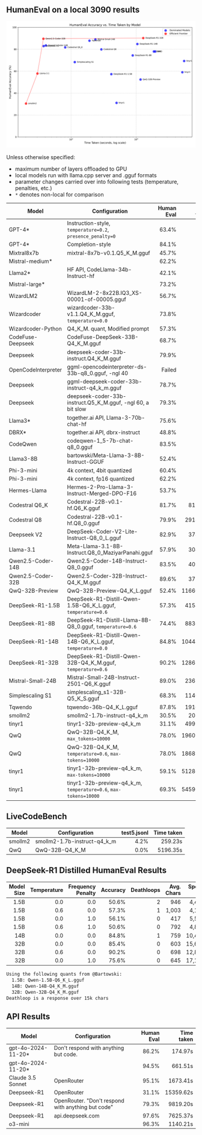 ## HumanEval on a local 3090 results

<img src="human_eval_scatter.png">

Unless otherwise specified:
- maximum number of layers offloaded to GPU
- local models run with llama.cpp server and .gguf formats
- parameter changes carried over into following tests (temperature, penalties, etc.)
- `*` denotes non-local for comparison

| Model               | Configuration                                                    |  Human Eval | Time taken |
|---------------------|----------------------------------------------------------------  | -----------:|-----------:|
| GPT-4*              | Instruction-style, `temperature=0.2`, `presence_penalty=0`       |      63.4%  |            |
| GPT-4*              | Completion-style                                                 |      84.1%  |            |
| Mixtral8x7b         | mixtral-8x7b-v0.1.Q5_K_M.gguf                                    |      45.7%  |            |
| Mistral-medium*     |                                                                  |      62.2%  |            |
| Llama2*             | HF API, CodeLlama-34b-Instruct-hf                                |      42.1%  |            |
| Mistral-large*      |                                                                  |      73.2%  |            |
| WizardLM2           | WizardLM-2-8x22B.IQ3_XS-00001-of-00005.gguf                      |      56.7%  |            |
| Wizardcoder         | wizardcoder-33b-v1.1.Q4_K_M.gguf, `temperature=0.0`              |      73.8%  |            |
| Wizardcoder-Python  | Q4_K_M. quant, Modified prompt                                   |      57.3%  |            |
| CodeFuse-Deepseek   | CodeFuse-DeepSeek-33B-Q4_K_M.gguf                                |      68.7%  |            |
| Deepseek            | deepseek-coder-33b-instruct.Q4_K_M.gguf                          |      79.9%  |            |
| OpenCodeInterpreter | ggml-opencodeinterpreter-ds-33b-q8_0.gguf, -ngl 40               |     Failed  |            |
| Deepseek            | ggml-deepseek-coder-33b-instruct-q4_k_m.gguf                     |      78.7%  |            |
| Deepseek            | deepseek-coder-33b-instruct.Q5_K_M.gguf, -ngl 60, a bit slow     |      79.3%  |            |
| Llama3*             | together.ai API, Llama-3-70b-chat-hf                             |      75.6%  |            |
| DBRX*               | together.ai API, dbrx-instruct                                   |      48.8%  |            |
| CodeQwen            | codeqwen-1_5-7b-chat-q8_0.gguf                                   |      83.5%  |            |
| Llama3-8B           | bartowski/Meta-Llama-3-8B-Instruct-GGUF                          |      52.4%  |            |
| Phi-3-mini          | 4k context, 4bit quantized                                       |      60.4%  |            |
| Phi-3-mini          | 4k context, fp16 quantized                                       |      62.2%  |            |
| Hermes-Llama        | Hermes-2-Pro-Llama-3-Instruct-Merged-DPO-F16                     |      53.7%  |            |
| Codestral Q6_K      | Codestral-22B-v0.1-hf.Q6_K.gguf                                  |      81.7%  |    812.53s |
| Codestral Q8        | Codestral-22B-v0.1-hf.Q8_0.gguf                                  |      79.9%  |   2918.51s |
| Deepseek V2         | DeepSeek-Coder-V2-Lite-Instruct-Q8_0_L.gguf                      |      82.9%  |    378.86s |
| Llama-3.1           | Meta-Llama-3.1-8B-Instruct.Q8_0_MaziyarPanahi.gguf               |      57.9%  |    304.09s |
| Qwen2.5-Coder-14B   | Qwen2.5-Coder-14B-Instruct-Q8_0.gguf                             |      83.5%  |    409.90s |
| Qwen2.5-Coder-32B   | Qwen2.5-Coder-32B-Instruct-Q4_K_M.gguf                           |      89.6%  |    375.33s |
| QwQ-32B-Preview     | QwQ-32B-Preview-Q4_K_L.gguf                                      |      52.4%  |  11660.46s |
| DeepSeek-R1-1.5B    | DeepSeek-R1-Distill-Qwen-1.5B-Q6_K_L.gguf, `temperature=0.6`     |      57.3%  |   4154.71s |
| DeepSeek-R1-8B      | DeepSeek-R1-Distill-Llama-8B-Q8_0.gguf, `temperature=0.6`        |      74.4%  |   8836.76s |
| DeepSeek-R1-14B     | DeepSeek-R1-Distill-Qwen-14B-Q6_K_L.gguf, `temperature=0.0`      |      84.8%  |  10444.61s |
| DeepSeek-R1-32B     | DeepSeek-R1-Distill-Qwen-32B-Q4_K_M.gguf, `temperature=0.6`      |      90.2%  |  12861.13s |
| Mistral-Small-24B   | Mistral-Small-24B-Instruct-2501-Q6_K.gguf                        |      89.0%  |   2365.32s |
| Simplescaling S1    | simplescaling_s1-32B-Q5_K_S.gguf                                 |      68.3%  |   1140.21s |
| Tqwendo             | tqwendo-36b-Q4_K_L.gguf                                          |      87.8%  |   1916.67s |
| smollm2             | smollm2-1.7b-instruct-q4_k_m                                     |      30.5%  |    203.09s |
| tinyr1              | tinyr1-32b-preview-q4_k_m                                        |      31.1%  |   4992.37s |
| QwQ                 | QwQ-32B-Q4_K_M, `max_tokens=10000`                               |      78.0%  |  19609.10s |
| QwQ                 | QwQ-32B-Q4_K_M, `temperature=0.6`, `max-tokens=10000`            |      78.0%  |  18689.78s |
| tinyr1              | tinyr1-32b-preview-q4_k_m, `max-tokens=10000`                    |      59.1%  |  51286.32s |
| tinyr1              | tinyr1-32b-preview-q4_k_m, `temperature=0.6`, `max-tokens=10000` |      69.3%  |  54596.08s |

## LiveCodeBench

| Model               | Configuration                                                  | test5.jsonl | Time taken |
|---------------------|----------------------------------------------------------------|------------:|-----------:|
| smollm2             | smollm2-1.7b-instruct-q4_k_m                                   |       4.2%  |    259.23s |
| QwQ                 | QwQ-32B-Q4_K_M                                                 |       0.0%  |   5196.35s |

## DeepSeek-R1 Distilled HumanEval Results

| Model Size | Temperature | Frequency Penalty | Accuracy  | Deathloops | Avg. Chars | Speed (s) |
|-----------:|------------:|------------------:|----------:|-----------:|-----------:|-----------:|
| 1.5B       | 0.0         | 0.0               | 50.6%     | 2          | 946        |  4,442    |
| 1.5B       | 0.6         | 0.0               | 57.3%     | 1          | 1,003      |  4,155    |
| 1.5B       | 0.0         | 1.0               | 56.1%     | 0          | 417        |  5,501    |
| 1.5B       | 0.6         | 1.0               | 50.6%     | 0          | 792        |  4,828    |
| 14B        | 0.0         | 0.0               | 84.8%     | 1          | 759        |  10,445   |
| 32B        | 0.0         | 0.0               | 85.4%     | 0          | 603        |  15,655   |
| 32B        | 0.6         | 0.0               | 90.2%     | 0          | 698        |  12,861   |
| 32B        | 0.0         | 1.0               | 75.6%     | 0          | 645        |  17,182   |

```
Using the following quants from @Bartowski:
  1.5B: Qwen-1.5B-Q6_K_L.gguf
  14B: Qwen-14B-Q4_K_M.gguf
  32B: Qwen-32B-Q4_K_M.gguf
Deathloop is a response over 15k chars
```

## API Results

| Model              | Configuration                                                  | Human Eval | Time taken |
|--------------------|----------------------------------------------------------------|-----------:|-----------:|
| gpt-4o-2024-11-20* | Don't respond with anything but code.                          |     86.2%  |    174.97s |
| gpt-4o-2024-11-20* |                                                                |     94.5%  |    661.51s |
| Claude 3.5 Sonnet  | OpenRouter                                                     |     95.1%  |   1673.41s |
| Deepseek-R1        | OpenRouter                                                     |     31.1%  |  15359.62s |
| Deepseek-R1        | OpenRouter. "Don't respond with anything but code"             |     79.3%  |   9819.20s |
| Deepseek-R1        | api.deepseek.com                                               |     97.6%  |   7625.37s |
| o3-mini            |                                                                |     96.3%  |   1140.21s |
